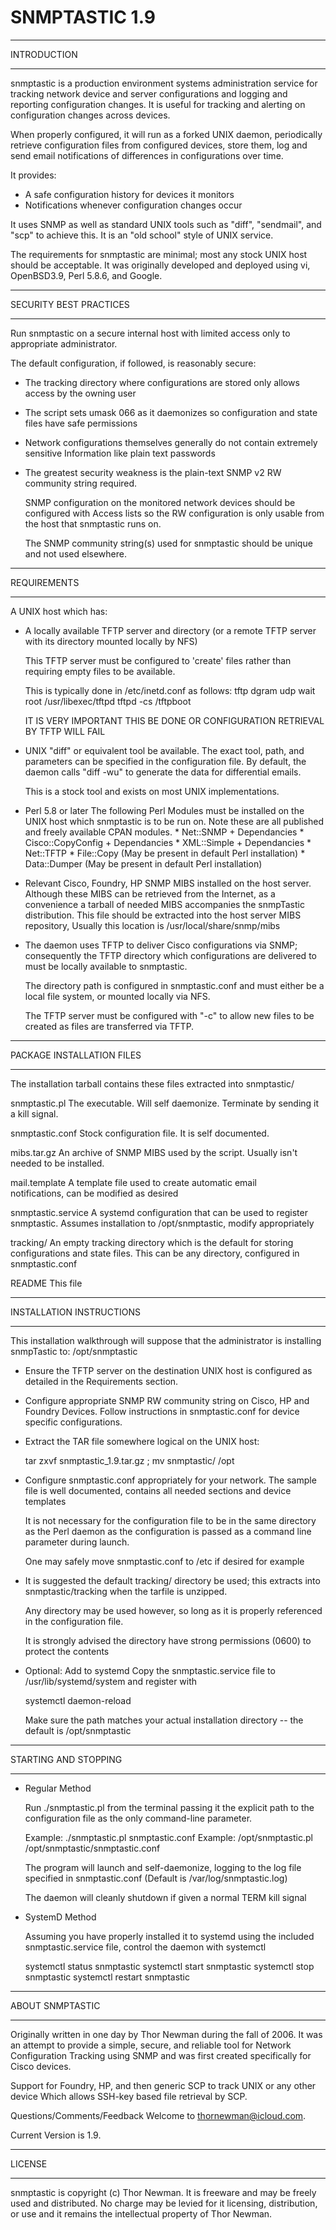 # SNMPTASTIC 1.9

************************************************************************************
INTRODUCTION
************************************************************************************

snmptastic is a production environment systems administration service for 
tracking network device and server configurations and logging and reporting 
configuration changes. It is useful for tracking and alerting on configuration changes 
across devices. 

When properly configured, it will run as a forked UNIX daemon, periodically retrieve
configuration files from configured devices, store them, log and send email 
notifications of differences in configurations over time.

It provides:
* A safe configuration history for devices it monitors
* Notifications whenever configuration changes occur

It uses SNMP as well as standard UNIX tools such as "diff", "sendmail", and "scp" to 
achieve this. It is an "old school" style of UNIX service. 

The requirements for snmptastic are minimal; most any stock UNIX host should be 
acceptable. It was originally developed and deployed using vi, OpenBSD3.9, Perl
5.8.6, and Google.
 

************************************************************************************
SECURITY BEST PRACTICES
************************************************************************************

Run snmptastic on a secure internal host with limited access only to appropriate
administrator.

The default configuration, if followed, is reasonably secure:

*  The tracking directory where configurations are stored only allows access by the 
   owning user

*  The script sets umask 066 as it daemonizes so configuration and state files have
   safe permissions

*  Network configurations themselves generally do not contain extremely sensitive
   Information like plain text passwords

*  The greatest security weakness is the plain-text SNMP v2 RW community string 
   required.  

   SNMP configuration on the monitored network devices should be configured with
   Access lists so the RW configuration is only usable from the host that
   snmptastic runs on. 

   The SNMP community string(s) used for snmptastic should be unique and not used 
   elsewhere.


************************************************************************************
REQUIREMENTS
************************************************************************************

A UNIX host which has:

* A locally available TFTP server and directory (or a remote TFTP server with its 
  directory mounted locally by NFS)
  
  This TFTP server must be configured to 'create' files rather than requiring empty 
  files to be available. 

  This is typically done in /etc/inetd.conf as follows:
  tftp dgram udp wait root /usr/libexec/tftpd tftpd -cs /tftpboot

  IT IS VERY IMPORTANT THIS BE DONE OR CONFIGURATION RETRIEVAL BY TFTP WILL FAIL

* UNIX "diff" or equivalent tool be available. 
  The exact tool, path, and parameters can be specified in the configuration file. 
  By default, the daemon calls "diff -wu" to generate the data for differential 
  emails. 
  
  This is a stock tool and exists on most UNIX implementations.

* Perl 5.8 or later
  The following Perl Modules must be installed on the UNIX host which snmptastic is 
  to be run on. Note these are all published and freely available CPAN modules.
         * Net::SNMP + Dependancies
         * Cisco::CopyConfig + Dependancies
         * XML::Simple + Dependancies
         * Net::TFTP
         * File::Copy (May be present in default Perl installation)
         * Data::Dumper (May be present in default Perl installation)
         
* Relevant Cisco, Foundry, HP SNMP MIBS installed on the host server. Although these 
  MIBS can be retrieved from the Internet, as a convenience a tarball of needed MIBS 
  accompanies the snmpTastic distribution. This file should be extracted into the 
  host server MIBS repository, Usually this location is /usr/local/share/snmp/mibs

* The daemon uses TFTP to deliver Cisco configurations via SNMP; consequently the 
  TFTP directory which configurations are delivered to must be locally available to 
  snmptastic.
  
  The directory path is configured in snmptastic.conf and must either be a local 
  file system, or mounted locally via NFS.

  The TFTP server must be configured with "-c" to allow new files to be created as
  files are transferred via TFTP.



************************************************************************************
PACKAGE INSTALLATION FILES
************************************************************************************

The installation tarball contains these files extracted into snmptastic/

snmptastic.pl		The executable. Will self daemonize. Terminate by sending 
                          it a kill signal. 

snmptastic.conf		Stock configuration file. It is self documented.

mibs.tar.gz		An archive of SNMP MIBS used by the script. Usually isn't 
                         needed to be installed.

mail.template		A template file used to create automatic email  
                         notifications, can be modified as desired

snmptastic.service	A systemd configuration that can be used to register 
                         snmptastic. Assumes installation to /opt/snmptastic, modify 
                         appropriately	

tracking/		An empty tracking directory which is the default for 
                         storing configurations and state files. This can be any 
                         directory, configured in snmptastic.conf

README			This file
		

************************************************************************************
INSTALLATION INSTRUCTIONS
************************************************************************************

This installation walkthrough will suppose that the administrator is installing 
snmpTastic to: /opt/snmptastic

* Ensure the TFTP server on the destination UNIX host is configured as detailed in 
  the Requirements section.

* Configure appropriate SNMP RW community string on Cisco, HP and Foundry Devices.
  Follow instructions in snmptastic.conf for device specific configurations. 

* Extract the TAR file somewhere logical on the UNIX host:

  tar zxvf snmptastic_1.9.tar.gz ; mv snmptastic/ /opt
   
* Configure snmptastic.conf appropriately for your network. The sample file is well 
  documented, contains all needed sections and device templates
  
  It is not necessary for the configuration file to be in the same directory as the 
  Perl daemon as the configuration is passed as a command line parameter during 
  launch. 
  
  One may safely move  snmptastic.conf to /etc if desired for example

* It is suggested the default tracking/ directory be used; this extracts into 
  snmptastic/tracking when the tarfile is unzipped. 
  
  Any directory may be used however, so long as it is properly referenced in the 
  configuration file.
  
  It is strongly advised the directory have strong permissions (0600) to protect the 
  contents

* Optional: Add to systemd
  Copy the snmptastic.service file to /usr/lib/systemd/system and register with 
  
  systemctl daemon-reload
  
  Make sure the path matches your actual installation directory -- the default is 
  /opt/snmptastic



************************************************************************************
STARTING AND STOPPING
************************************************************************************

* Regular Method 

  Run ./snmptastic.pl from the terminal passing it the explicit path to the 
  configuration file as the only command-line parameter.
  
  Example: ./snmptastic.pl snmptastic.conf
  Example: /opt/snmptastic.pl /opt/snmptastic/snmptastic.conf

  The program will launch and self-daemonize, logging to the log file specified in 
  snmptastic.conf (Default is /var/log/snmptastic.log)

  The daemon will cleanly shutdown if given a normal TERM kill signal

* SystemD Method

  Assuming you have properly installed it to systemd using the included 
  snmptastic.service file, control the daemon with systemctl

  systemctl status snmptastic
  systemctl start snmptastic
  systemctl stop snmptastic
  systemctl restart snmptastic

 
************************************************************************************
ABOUT SNMPTASTIC
************************************************************************************

Originally written in one day by Thor Newman during the fall of 2006. It was an 
attempt to provide a simple, secure, and reliable tool for Network Configuration 
Tracking using SNMP and was first created specifically for Cisco devices. 

Support for Foundry, HP, and then generic SCP to track UNIX or any other device
Which allows SSH-key based file retrieval by SCP.

Questions/Comments/Feedback Welcome to thornewman@icloud.com.

Current Version is 1.9.

************************************************************************************
LICENSE
************************************************************************************

snmptastic is copyright (c) Thor Newman. It is freeware and may be freely used and 
distributed. No charge may be levied for it licensing, distribution, or use and it 
remains the intellectual property of Thor Newman.
